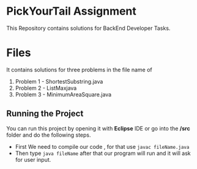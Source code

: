 # PickYourTail Assignment
This Repository contains solutions for BackEnd Developer Tasks.


# Files
It contains solutions for three problems in the file name of 

 1. Problem 1 - ShortestSubstring.java
 2. Problem 2 - ListMaxjava
 3. Problem 3 - MinimumAreaSquare.java

## Running the Project
You can run this project by opening it with **Eclipse** IDE or go into the **/src** folder and do the following steps.

 - First We need to compile our code , for that use `javac fileName.java`
 - Then type `java fileName` after that our program will run and it will ask for user input.

	
